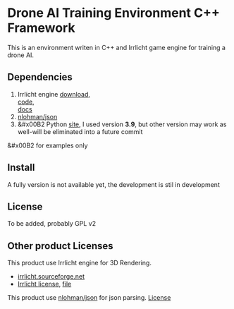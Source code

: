# Drone AI Training Environment C++ Framework
This is an environment writen in C++ and Irrlicht game engine for training a drone AI.  

## Dependencies  
  1. Irrlicht engine [download](https://sourceforge.net/projects/irrlicht/files/latest/download),  
[code](https://sourceforge.net/p/irrlicht/code/HEAD/tree/),  
[docs](http://irrlicht.sourceforge.net/docu/index.html])  
  2. [nlohman/json](https://github.com/nlohmann/json)  
  3. &#x00B2 Python [site](https://www.python.org/), I used version **3.9**, but other version may work as well-will be eliminated into a future commit  
  
&#x00B2 for examples only

## Install
A fully version is not available yet, the development is stil in development  

## License
To be added, probably GPL v2  

## Other product Licenses
This product use Irrlicht engine for 3D Rendering.  
 - [irrlicht.sourceforge.net](http://irrlicht.sourceforge.net/)  
 - [Irrlicht license](http://irrlicht.sourceforge.net/?page_id=294), [file](https://github.com/UnProgramator/Drone-AI-Training-Framework/blob/master/IRRLICHT_LICENSE)  

This product use [nlohman/json](https://github.com/nlohmann/json) for json parsing. [License](https://github.com/nlohmann/json/blob/develop/LICENSE.MIT)
